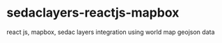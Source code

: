 # sedaclayers-reactjs-mapbox
react js, mapbox, sedac layers integration using world map geojson data
